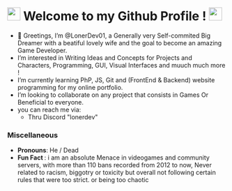<h1> 
<img src="https://file.garden/ZjtoTRfzRw95X-cx/images/yumeko-cat.gif" width=30px height=30px> 
Welcome to my Github Profile !
<img src="https://file.garden/ZjtoTRfzRw95X-cx/images/yumeko-cat.gif" width=30px height=30px>
</h1> 

-  👋 Greetings, I’m @LonerDev01, a Generally very Self-commited Big Dreamer with a beatiful lovely wife and the goal to become an amazing Game Developer.
-  I’m interested in Writing Ideas and Concepts for Projects and Characters, Programming, GUI, Visual Interfaces and muuch much more !
-  I’m currently learning PhP, JS, Git and (FrontEnd & Backend) website programming for my online portfolio.
-  I’m looking to collaborate on any project that consists in Games Or Beneficial to everyone.
-  you can reach me via: 
    - Thru Discord "lonerdev"

<h3>  Miscellaneous </h3>

-  <b>Pronouns</b>: He / Dead 
-  <b>Fun Fact </b>: i am an absolute Menace in videogames and community servers, with more than 110 bans recorded from 2012 to now, Never related to racism, biggotry or toxicity but overall not following certain rules that were too strict. or being too chaotic

<!---
LonerDev01/LonerDev01 is a ✨ special ✨ repository because its `README.md` (this file) appears on your GitHub profile.
You can click the Preview link to take a look at your changes.
--->
